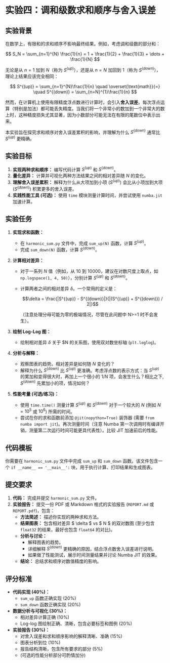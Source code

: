 # 实验四：调和级数求和顺序与舍入误差

## 实验背景

在数学上，有限和的求和顺序不影响最终结果。例如，考虑调和级数的部分和：

$$ S_N = \sum_{n=1}^{N} \frac{1}{n} = 1 + \frac{1}{2} + \frac{1}{3} + \dots + \frac{1}{N} $$

无论是从 $n=1$ 加到 $N$（称为 $S^{(up)}$），还是从 $n=N$ 加回到 $1$（称为 $S^{(down)}$），理论上结果应该完全相同：

$$ S^{(up)} = \sum_{n=1}^{N}\frac{1}{n} \quad \overset{\text{math}}{=} \quad S^{(down)} = \sum_{n=N}^{1}\frac{1}{n} $$

然而，在计算机上使用有限精度浮点数进行计算时，会引入**舍入误差**。每次浮点运算（特别是加法）都可能丢失精度。当我们将一个非常小的数加到一个非常大的数上时，这种精度损失尤其显著，因为小数部分可能无法在有限的尾数位中表示出来。

本实验旨在探究求和顺序对舍入误差累积的影响，并理解为什么 $S^{(down)}$ 通常比 $S^{(up)}$ 更精确。

## 实验目标

1.  **实现两种求和顺序：** 编写代码计算 $S^{(up)}$ 和 $S^{(down)}$。
2.  **量化差异：** 计算并可视化两种方法结果之间的相对差异随 $N$ 的变化。
3.  **理解舍入误差累积：** 解释为什么从大项加到小项 ($S^{(up)}$) 会比从小项加到大项 ($S^{(down)}$) 积累更多的舍入误差。
4.  **实践性能工具 (可选)：** 使用 `time` 模块测量计算时间，并尝试使用 `numba.jit` 加速计算。

## 实验任务

1.  **实现求和函数：**
    *   在 `harmonic_sum.py` 文件中，完成 `sum_up(N)` 函数，计算 $S^{(up)}$。
    *   完成 `sum_down(N)` 函数，计算 $S^{(down)}$。

2.  **计算相对差异：**
    *   对于一系列 $N$ 值（例如，从 10 到 10000，建议在对数尺度上取点，如 `np.logspace(1, 4, 50)`），分别计算 $S^{(up)}$ 和 $S^{(down)}$。
    *   计算两者之间的相对差异 $\delta$。一个常用的定义是：

        $$\delta = \frac{|S^{(up)} - S^{(down)}|}{|(S^{(up)} + S^{(down)}) / 2|}$$

        （注意处理分母可能为零的极端情况，尽管在此问题中 N>=1 时不会发生）。

3.  **绘制 Log-Log 图：**
    *   绘制相对差异 $\delta$ 关于 $N  的关系图，使用双对数坐标轴 (`plt.loglog`)。

4.  **分析与解释：**
    *   观察图表的趋势。相对差异是如何随 $N$ 变化的？
    *   解释为什么 $S^{(down)}$ 比 $S^{(up)}$ 更准确。考虑浮点数的表示方式：当 $S^{(up)}$ 的累加和变得很大时，再加上一个很小的 $1/N$ 项，会发生什么？相比之下, $S^{(down)}$ 先累加小的项，情况如何？

5.  **性能考量 (可选/练习)：**
    *   使用 `time.time()` 测量计算 $S^{(up)}$ 和 $S^{(down)}$ 对于一个较大的 $N$ (例如 $N=10^5$ 或 $10^6$) 所需的时间。
    *   尝试在你的求和函数前添加 `@jit(nopython=True)` 装饰器 (需要 `from numba import jit`)。再次测量时间（注意 Numba 第一次调用时有编译开销，测量第二次运行时间可能更具代表性）。比较 JIT 加速前后的性能。

## 代码模板

你需要在 `harmonic_sum.py` 文件中完成 `sum_up` 和 `sum_down` 函数。该文件包含一个 `if __name__ == '__main__':` 块，用于执行计算、打印结果和生成图表。

## 提交要求

1.  **代码：** 完成并提交 `harmonic_sum.py` 文件。
2.  **实验报告：** 提交一份 PDF 或 Markdown 格式的实验报告 (`REPORT.md` 或 `REPORT.pdf`)，包含：
    *   **方法简述：** 描述你实现的两种求和方法。
    *   **结果图表：** 包含相对差异 $ \delta $ vs $ N $ 的双对数图 (至少包含 `float32` 的结果，最好也包含 `float64` 的对比)。
    *   **分析与讨论：**
        *   解释图表的趋势。
        *   详细解释 $S^{(down)}$ 更精确的原因，结合浮点数舍入误差进行说明。
        *   如果做了性能测试，展示时间测量结果并讨论 Numba JIT 的效果。
    *   **结论：** 总结求和顺序对数值精度的影响。

## 评分标准

*   **代码实现 (40%)：**
    *   `sum_up` 函数正确实现 (20%)
    *   `sum_down` 函数正确实现 (20%)
*   **数据分析与可视化 (30%)：**
    *   相对差异计算正确 (10%)
    *   Log-log 图绘制正确、清晰，包含必要标签和图例 (20%)
*   **实验报告 (30%)：**
    *   对舍入误差和求和顺序影响的解释清晰、准确 (15%)
    *   图表分析到位 (10%)
    *   报告结构清晰，包含所有要求的部分 (5%)
    *   (可选的性能分析部分可酌情加分)